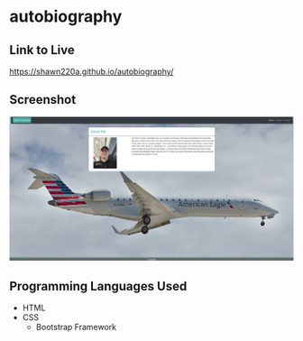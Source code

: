 # autobiography

## Link to Live

https://shawn220a.github.io/autobiography/

## Screenshot

![Screenshot](/imgs/portfolioScreenshot.PNG)

## Programming Languages Used

* HTML
* CSS
  * Bootstrap Framework